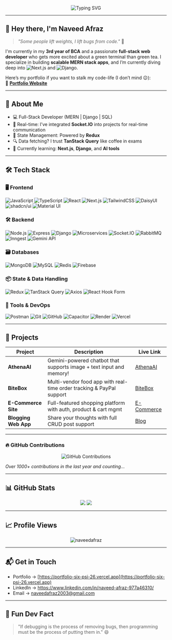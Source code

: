 <!-- Funny Typing Banner -->
<p align="center">
  <img src="https://readme-typing-svg.demolab.com?font=Fira+Code&size=28&duration=3000&pause=1000&color=00F700&center=true&vCenter=true&width=800&lines=I'm+just+a+guy+who+codes...+like+seriously!;Eat();+Sleep();+Code();+Repeat();;Full-stack+MERN+%7C+Django+%7C+Next.js+dev+on+mission" alt="Typing SVG" />
</p>

---

## 👋 Hey there, I'm Naveed Afraz

> _"Some people lift weights, I lift bugs from code."_ 🐞

I'm currently in my **3rd year of BCA** and a passionate **full-stack web developer** who gets more excited about a green terminal than green tea. I specialize in building **scalable MERN stack apps**, and I’m currently diving deep into ![Next.js](https://img.shields.io/badge/-Next.js-black?style=flat-square&logo=next.js) and ![Django](https://img.shields.io/badge/-Django-092E20?style=flat-square&logo=django).

Here’s my portfolio if you want to stalk my code-life (I don’t mind 😉):  
📁 [**Portfolio Website**](https://portfolio-six-psi-26.vercel.app/)

---

## 🧠 About Me

- 💻 Full-Stack Developer (MERN | Django | SQL)
- 🔄 Real-time: I’ve integrated **Socket.IO** into projects for real-time communication
- 🧮 State Management: Powered by **Redux**
- 🔍 Data fetching? I trust **TanStack Query** like coffee in exams
- 🎯 Currently learning: **Next.js**, **Django**, and **AI tools**
  
---
## 🛠️ Tech Stack

### 🖥️ Frontend
![JavaScript](https://img.shields.io/badge/-JavaScript-black?style=flat-square&logo=javascript)
![TypeScript](https://img.shields.io/badge/-TypeScript-3178C6?style=flat-square&logo=typescript)
![React](https://img.shields.io/badge/-React-61DAFB?style=flat-square&logo=react)
![Next.js](https://img.shields.io/badge/-Next.js-black?style=flat-square&logo=next.js)
![TailwindCSS](https://img.shields.io/badge/-Tailwind-38B2AC?style=flat-square&logo=tailwind-css)
![DaisyUI](https://img.shields.io/badge/-DaisyUI-white?style=flat-square&logo=tailwind-css)
![shadcn/ui](https://img.shields.io/badge/-shadcn%2Fui-white?style=flat-square&logo=tailwind-css)
![Material UI](https://img.shields.io/badge/-Material%20UI-007FFF?style=flat-square&logo=mui)

### 🛠️ Backend
![Node.js](https://img.shields.io/badge/-Node.js-339933?style=flat-square&logo=node.js)
![Express](https://img.shields.io/badge/-Express-black?style=flat-square&logo=express)
![Django](https://img.shields.io/badge/-Django-092E20?style=flat-square&logo=django)
![Microservices](https://img.shields.io/badge/-Microservices-000000?style=flat-square&logo=docker)
![Socket.IO](https://img.shields.io/badge/-Socket.IO-010101?style=flat-square&logo=socket.io)
![RabbitMQ](https://img.shields.io/badge/-RabbitMQ-FF6600?style=flat-square&logo=rabbitmq)
![Inngest](https://img.shields.io/badge/-Inngest-black?style=flat-square&logo=vercel)
![Gemini API](https://img.shields.io/badge/-Gemini-black?style=flat-square&logo=google)

### 🗃️ Databases
![MongoDB](https://img.shields.io/badge/-MongoDB-47A248?style=flat-square&logo=mongodb)
![MySQL](https://img.shields.io/badge/-MySQL-00758F?style=flat-square&logo=mysql)
![Redis](https://img.shields.io/badge/-Redis-DC382D?style=flat-square&logo=redis)
![Firebase](https://img.shields.io/badge/-Firebase-FFCA28?style=flat-square&logo=firebase)

### 📦 State & Data Handling
![Redux](https://img.shields.io/badge/-Redux-764ABC?style=flat-square&logo=redux)
![TanStack Query](https://img.shields.io/badge/-TanStack%20Query-FF4154?style=flat-square&logo=react-query)
![Axios](https://img.shields.io/badge/-Axios-5A29E4?style=flat-square&logo=axios)
![React Hook Form](https://img.shields.io/badge/-React%20Hook%20Form-EC5990?style=flat-square&logo=reacthookform)

### 🧰 Tools & DevOps
![Postman](https://img.shields.io/badge/-Postman-FF6C37?style=flat-square&logo=postman)
![Git](https://img.shields.io/badge/-Git-F05032?style=flat-square&logo=git)
![GitHub](https://img.shields.io/badge/-GitHub-181717?style=flat-square&logo=github)
![Capacitor](https://img.shields.io/badge/-Capacitor-119EFF?style=flat-square&logo=capacitor)
![Render](https://img.shields.io/badge/-Render-46E3B7?style=flat-square&logo=render)
![Vercel](https://img.shields.io/badge/-Vercel-black?style=flat-square&logo=vercel)

---
## 🚀 Projects

| Project | Description | Live Link |
|--------|-------------|-----------|
| **AthenaAI** | Gemini-powered chatbot that supports image + text input and memory! | [AthenaAI](https://athena-ai-hljx.vercel.app/dashboard) |
| **BiteBox** | Multi-vendor food app with real-time order tracking & PayPal support | [BiteBox](https://bite-box-three.vercel.app/) |
| **E-Commerce Site** | Full-featured shopping platform with auth, product & cart mgmt | [E-Commerce](https://e-commerce-psi-inky-93.vercel.app/auth/login/) |
| **Blogging Web App** | Share your thoughts with full CRUD post support | [Blog](https://blog-theta-three-48.vercel.app/home) |

---
### 🔥 GitHub Contributions

<p align="center">
  <img src="https://github.com/Naveed-Afraz/Naveed-Afraz/blob/main/contribution-graph.png" alt="GitHub Contributions" />
</p>

_Over 1000+ contributions in the last year and counting..._

---
## 📊 GitHub Stats

<p align="center">
  <img src="https://github-readme-stats.vercel.app/api?username=naveedafraz&show_icons=true&theme=tokyonight" />
  <img src="https://github-readme-streak-stats.herokuapp.com/?user=naveedafraz&theme=tokyonight" />
</p>

---

## 📈 Profile Views

<p align="center">
  <img src="https://komarev.com/ghpvc/?username=naveedafraz&label=Profile%20Views&color=brightgreen&style=flat-square" alt="naveedafraz" />
</p>

---

## 📬 Get in Touch

- Portfolio → [https://portfolio-six-psi-26.vercel.app](https://portfolio-six-psi-26.vercel.app)
- LinkedIn →  https://www.linkedin.com/in/naveed-afraz-977a46310/
- Email → naveedafraz2003@gmail.com

---

## 🧠 Fun Dev Fact

> "If debugging is the process of removing bugs, then programming must be the process of putting them in." 😄
